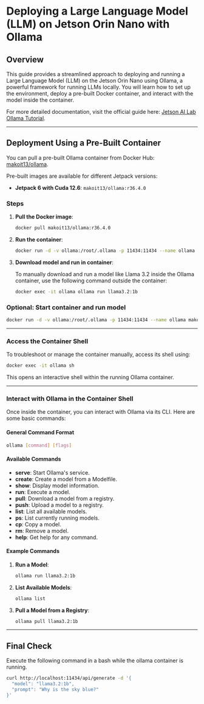 # Deploying a Large Language Model (LLM) on Jetson Orin Nano with Ollama

## Overview

This guide provides a streamlined approach to deploying and running a Large Language Model (LLM) on the Jetson Orin Nano using Ollama, a powerful framework for running LLMs locally. You will learn how to set up the environment, deploy a pre-built Docker container, and interact with the model inside the container.

For more detailed documentation, visit the official guide here: [Jetson AI Lab Ollama Tutorial](https://www.jetson-ai-lab.com/tutorial_ollama.html).

---

## Deployment Using a Pre-Built Container

You can pull a pre-built Ollama container from Docker Hub: [makoit13/ollama](https://hub.docker.com/r/makoit13/ollama).

Pre-built images are available for different Jetpack versions:

- **Jetpack 6 with Cuda 12.6**: `makoit13/ollama:r36.4.0`

### Steps

1. **Pull the Docker image**:

   ```bash
   docker pull makoit13/ollama:r36.4.0
   ```

2. **Run the container**:

   ```bash
   docker run -d -v ollama:/root/.ollama -p 11434:11434 --name ollama makoit13/ollama:r36.4.0
   ```

3. **Download model and run in container**:

   To manually download and run a model like Llama 3.2 inside the Ollama container, use the following command outside the container:

   ```bash
   docker exec -it ollama ollama run llama3.2:1b
   ```

### Optional: Start container and run model

   ```bash
   docker run -d -v ollama:/root/.ollama -p 11434:11434 --name ollama makoit13/ollama:r36.4.0 bash -c "ollama serve & sleep 5; ollama run llama3.2:1b"
   ```

---

### Access the Container Shell

To troubleshoot or manage the container manually, access its shell using:

```bash
docker exec -it ollama sh
```

This opens an interactive shell within the running Ollama container.

---

### Interact with Ollama in the Container Shell

Once inside the container, you can interact with Ollama via its CLI. Here are some basic commands:

#### General Command Format

```bash
ollama [command] [flags]
```

#### Available Commands

- **serve**: Start Ollama's service.
- **create**: Create a model from a Modelfile.
- **show**: Display model information.
- **run**: Execute a model.
- **pull**: Download a model from a registry.
- **push**: Upload a model to a registry.
- **list**: List all available models.
- **ps**: List currently running models.
- **cp**: Copy a model.
- **rm**: Remove a model.
- **help**: Get help for any command.

#### Example Commands

1. **Run a Model**:

   ```bash
   ollama run llama3.2:1b
   ```

2. **List Available Models**:

   ```bash
   ollama list
   ```

3. **Pull a Model from a Registry**:

   ```bash
   ollama pull llama3.2:1b
   ```

---

## Final Check

Execute the following command in a bash while the ollama container is running.

```bash
curl http://localhost:11434/api/generate -d '{
  "model": "llama3.2:1b",
  "prompt": "Why is the sky blue?"
}'
```
